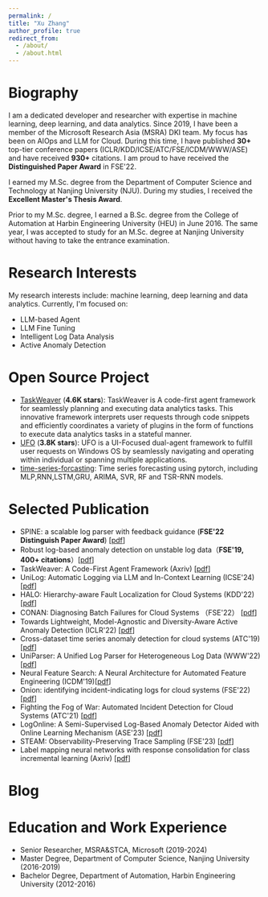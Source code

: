 ```yaml
---
permalink: /
title: "Xu Zhang"
author_profile: true
redirect_from: 
  - /about/
  - /about.html
---
```


Biography
======
I am a dedicated developer and researcher with expertise in machine learning, deep learning, and data analytics. 
Since 2019, I have been a member of the Microsoft Research Asia (MSRA) DKI team. 
My focus has been on AIOps and LLM for Cloud. 
During this time, I have published **30+** top-tier conference papers (ICLR/KDD/ICSE/ATC/FSE/ICDM/WWW/ASE) and have received **930+** citations. I am proud to have received the **Distinguished Paper Award** in FSE'22.

I earned my M.Sc. degree from the Department of Computer Science and Technology at Nanjing University (NJU). 
During my studies, I received the **Excellent Master's Thesis Award**. 

Prior to my M.Sc. degree, I earned a B.Sc. degree from the College of Automation at Harbin Engineering University (HEU) in June 2016. 
The same year, I was accepted to study for an M.Sc. degree at Nanjing University without having to take the entrance examination.


Research Interests
======

My research interests include: machine learning, deep learning and data analytics. 
Currently, I'm focused on:

- LLM-based Agent 
- LLM Fine Tuning 
- Intelligent Log Data Analysis
- Active Anomaly Detection


Open Source Project
======

- [TaskWeaver](https://github.com/microsoft/TaskWeaver)  (**4.6K stars**): TaskWeaver is A code-first agent framework for seamlessly planning and executing data analytics tasks. This innovative framework interprets user requests through code snippets and efficiently coordinates a variety of plugins in the form of functions to execute data analytics tasks in a stateful manner.
- [UFO](https://github.com/microsoft/UFO)  (**3.8K stars**): UFO is a UI-Focused dual-agent framework to fulfill user requests on Windows OS by seamlessly navigating and operating within individual or spanning multiple applications.
- [time-series-forcasting](https://github.com/zhangxu0307/time_series_forecasting_pytorch): Time series forecasting using pytorch, including MLP,RNN,LSTM,GRU, ARIMA, SVR, RF and TSR-RNN models.


Selected Publication
======
- SPINE: a scalable log parser with feedback guidance (**FSE'22 Distinguish Paper Award**) [[pdf](https://dl.acm.org/doi/abs/10.1145/3540250.3549176)]
- Robust log-based anomaly detection on unstable log data（**FSE'19, 400+ citations**）[[pdf](https://dl.acm.org/doi/abs/10.1145/3338906.3338931)]
- TaskWeaver: A Code-First Agent Framework (Axriv) [[pdf](https://arxiv.org/abs/2311.17541)]
- UniLog: Automatic Logging via LLM and In-Context Learning (ICSE'24) [[pdf](https://dl.acm.org/doi/abs/10.1145/3597503.3623326)]
- HALO: Hierarchy-aware Fault Localization for Cloud Systems (KDD'22) [[pdf](https://dl.acm.org/doi/abs/10.1145/3447548.3467190)]
- CONAN: Diagnosing Batch Failures for Cloud Systems （FSE'22） [[pdf](https://ieeexplore.ieee.org/document/10172587)]
- Towards Lightweight, Model-Agnostic and Diversity-Aware Active Anomaly Detection (ICLR'22) [[pdf](https://openreview.net/forum?id=-vKlt84fHs)]
- Cross-dataset time series anomaly detection for cloud systems (ATC'19) [[pdf](https://www.usenix.org/conference/atc19/presentation/zhang-xu)]
- UniParser: A Unified Log Parser for Heterogeneous Log Data (WWW'22) [[pdf](https://dl.acm.org/doi/abs/10.1145/3485447.3511993)]
- Neural Feature Search: A Neural Architecture for Automated Feature Engineering (ICDM'19)[[pdf](https://ieeexplore.ieee.org/abstract/document/8970679/)]
- Onion: identifying incident-indicating logs for cloud systems (FSE'22) [[pdf](https://dl.acm.org/doi/abs/10.1145/3468264.3473919)]
- Fighting the Fog of War: Automated Incident Detection for Cloud Systems (ATC'21) [[pdf](https://www.usenix.org/conference/atc21/presentation/li-liqun)]
- LogOnline: A Semi-Supervised Log-Based Anomaly Detector Aided with Online Learning Mechanism (ASE'23) [[pdf](https://ieeexplore.ieee.org/abstract/document/10298477)]
- STEAM: Observability-Preserving Trace Sampling (FSE'23) [[pdf](https://ieeexplore.ieee.org/document/10172587)]
- Label mapping neural networks with response consolidation for class incremental learning (Axriv) [[pdf](https://arxiv.org/abs/1905.07835)]


Blog
======


Education and Work Experience
======

- Senior Researcher, MSRA&STCA, Microsoft (2019-2024)
- Master Degree, Department of Computer Science, Nanjing University (2016-2019)
- Bachelor Degree, Department of Automation, Harbin Engineering University (2012-2016)









<!-- This is the front page of a website that is powered by the [academicpages template](https://github.com/academicpages/academicpages.github.io) and hosted on GitHub pages. [GitHub pages](https://pages.github.com) is a free service in which websites are built and hosted from code and data stored in a GitHub repository, automatically updating when a new commit is made to the respository. This template was forked from the [Minimal Mistakes Jekyll Theme](https://mmistakes.github.io/minimal-mistakes/) created by Michael Rose, and then extended to support the kinds of content that academics have: publications, talks, teaching, a portfolio, blog posts, and a dynamically-generated CV. You can fork [this repository](https://github.com/academicpages/academicpages.github.io) right now, modify the configuration and markdown files, add your own PDFs and other content, and have your own site for free, with no ads! An older version of this template powers my own personal website at [stuartgeiger.com](http://stuartgeiger.com), which uses [this Github repository](https://github.com/staeiou/staeiou.github.io).

A data-driven personal website
======
Like many other Jekyll-based GitHub Pages templates, academicpages makes you separate the website's content from its form. The content & metadata of your website are in structured markdown files, while various other files constitute the theme, specifying how to transform that content & metadata into HTML pages. You keep these various markdown (.md), YAML (.yml), HTML, and CSS files in a public GitHub repository. Each time you commit and push an update to the repository, the [GitHub pages](https://pages.github.com/) service creates static HTML pages based on these files, which are hosted on GitHub's servers free of charge.

Many of the features of dynamic content management systems (like Wordpress) can be achieved in this fashion, using a fraction of the computational resources and with far less vulnerability to hacking and DDoSing. You can also modify the theme to your heart's content without touching the content of your site. If you get to a point where you've broken something in Jekyll/HTML/CSS beyond repair, your markdown files describing your talks, publications, etc. are safe. You can rollback the changes or even delete the repository and start over -- just be sure to save the markdown files! Finally, you can also write scripts that process the structured data on the site, such as [this one](https://github.com/academicpages/academicpages.github.io/blob/master/talkmap.ipynb) that analyzes metadata in pages about talks to display [a map of every location you've given a talk](https://academicpages.github.io/talkmap.html).

Getting started
======
1. Register a GitHub account if you don't have one and confirm your e-mail (required!)
1. Fork [this repository](https://github.com/academicpages/academicpages.github.io) by clicking the "fork" button in the top right. 
1. Go to the repository's settings (rightmost item in the tabs that start with "Code", should be below "Unwatch"). Rename the repository "[your GitHub username].github.io", which will also be your website's URL.
1. Set site-wide configuration and create content & metadata (see below -- also see [this set of diffs](http://archive.is/3TPas) showing what files were changed to set up [an example site](https://getorg-testacct.github.io) for a user with the username "getorg-testacct")
1. Upload any files (like PDFs, .zip files, etc.) to the files/ directory. They will appear at https://[your GitHub username].github.io/files/example.pdf.  
1. Check status by going to the repository settings, in the "GitHub pages" section

Site-wide configuration
------
The main configuration file for the site is in the base directory in [_config.yml](https://github.com/academicpages/academicpages.github.io/blob/master/_config.yml), which defines the content in the sidebars and other site-wide features. You will need to replace the default variables with ones about yourself and your site's github repository. The configuration file for the top menu is in [_data/navigation.yml](https://github.com/academicpages/academicpages.github.io/blob/master/_data/navigation.yml). For example, if you don't have a portfolio or blog posts, you can remove those items from that navigation.yml file to remove them from the header. 

Create content & metadata
------
For site content, there is one markdown file for each type of content, which are stored in directories like _publications, _talks, _posts, _teaching, or _pages. For example, each talk is a markdown file in the [_talks directory](https://github.com/academicpages/academicpages.github.io/tree/master/_talks). At the top of each markdown file is structured data in YAML about the talk, which the theme will parse to do lots of cool stuff. The same structured data about a talk is used to generate the list of talks on the [Talks page](https://academicpages.github.io/talks), each [individual page](https://academicpages.github.io/talks/2012-03-01-talk-1) for specific talks, the talks section for the [CV page](https://academicpages.github.io/cv), and the [map of places you've given a talk](https://academicpages.github.io/talkmap.html) (if you run this [python file](https://github.com/academicpages/academicpages.github.io/blob/master/talkmap.py) or [Jupyter notebook](https://github.com/academicpages/academicpages.github.io/blob/master/talkmap.ipynb), which creates the HTML for the map based on the contents of the _talks directory).

**Markdown generator**

I have also created [a set of Jupyter notebooks](https://github.com/academicpages/academicpages.github.io/tree/master/markdown_generator
) that converts a CSV containing structured data about talks or presentations into individual markdown files that will be properly formatted for the academicpages template. The sample CSVs in that directory are the ones I used to create my own personal website at stuartgeiger.com. My usual workflow is that I keep a spreadsheet of my publications and talks, then run the code in these notebooks to generate the markdown files, then commit and push them to the GitHub repository.

How to edit your site's GitHub repository
------
Many people use a git client to create files on their local computer and then push them to GitHub's servers. If you are not familiar with git, you can directly edit these configuration and markdown files directly in the github.com interface. Navigate to a file (like [this one](https://github.com/academicpages/academicpages.github.io/blob/master/_talks/2012-03-01-talk-1.md) and click the pencil icon in the top right of the content preview (to the right of the "Raw | Blame | History" buttons). You can delete a file by clicking the trashcan icon to the right of the pencil icon. You can also create new files or upload files by navigating to a directory and clicking the "Create new file" or "Upload files" buttons. 

Example: editing a markdown file for a talk
![Editing a markdown file for a talk](/images/editing-talk.png)

For more info
------
More info about configuring academicpages can be found in [the guide](https://academicpages.github.io/markdown/). The [guides for the Minimal Mistakes theme](https://mmistakes.github.io/minimal-mistakes/docs/configuration/) (which this theme was forked from) might also be helpful. -->
